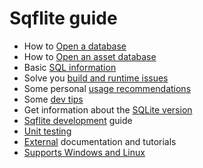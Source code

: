 # Sqflite guide

* How to [Open a database](opening_db.md)
* How to [Open an asset database](opening_asset_db.md)
* Basic [SQL information](sql.md)
* Solve you [build and runtime issues](troubleshooting.md)
* Some personal [usage recommendations](usage_recommendations.md)
* Some [dev tips](dev_tips.md)
* Get information about the [SQLite version](version.md) 
* [Sqflite development](sqflite_dev_guide.md) guide
* [Unit testing](testing.md) 
* [External](external.md) documentation and tutorials
* [Supports Windows and Linux](../../sqflite_common_ffi/doc/using_ffi_instead_of_sqflite.md)

